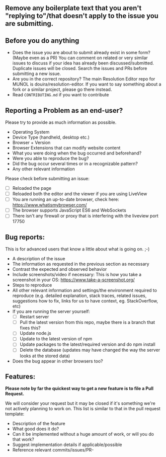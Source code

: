 ## Remove any boilerplate text that you aren't "replying to"/that doesn't apply to the issue you are submitting.

## Before you do anything
- Does the issue you are about to submit already exist in some form? (Maybe even as a PR) You can comment on related or very similar issues to discuss if your idea has already been discussed/submitted. Duplicate issues will be closed. Search the issues and PRs before submitting a new issue.
- Are you in the correct repository? The main Resolution Editor repo for MUNOL is douira/resolution-editor. If you want to say something about a fork or a similar project, please go there instead.
- Read `CONTRIBUTING.md` if you want to contribute

## Reporting a Problem as an end-user?

Please try to provide as much information as possible.
- Operating System
- Device Type (handheld, desktop etc.)
- Browser + Version
- Browser Extensions that can modify website content
- What you were doing when the bug occurred and beforehand?
- Were you able to reproduce the bug?
- Did the bug occur several times or in a recognizable pattern?
- Any other relevant information

Please check before submitting an issue:
- [ ] Reloaded the page
- [ ] Reloaded both the editor and the viewer if you are using LiveView
- [ ] You are running an up-to-date browser, check here: https://www.whatismybrowser.com/
- [ ] The browser supports JavaScript ES6 and WebSockets
- [ ] There isn't any firewall or proxy that is interfering with the liveview port 17750

## Bug reports:
This is for advanced users that know a little about what is going on. ;-)
- A description of the issue
- The information as requested in the previous section as necessary
- Contrast the expected and observed behavior
- Include screenshots/video if necessary: This is how you take a screenshot in your OS: https://www.take-a-screenshot.org/
- Steps to reproduce
- All other relevant information and settings/the environment required to reproduce (e.g. detailed explanation, stack traces, related issues, suggestions how to fix, links for us to have context, eg. StackOverflow, etc)
- If you are running the server yourself:
  - [ ] Restart server
  - [ ] Pull the latest version from this repo, maybe there is a branch that fixes this?
  - [ ] Update node.js
  - [ ] Update to the latest version of npm
  - [ ] Update packages to the latest/required version and do npm install
  - [ ] Delete the database (updates may have changed the way the server looks at the stored data)
- Does the bug appear in other browsers too?
  
## Features:

**Please note by far the quickest way to get a new feature is to file a Pull Request.**

We will consider your request but it may be closed if it's something we're not actively planning to work on.
This list is similar to that in the pull request template:

- Description of the feature
- What good does it do?
- Can it be implemented without a huge amount of work, or will you do that work?
- Suggest implementation details if applicable/possible
- Reference relevant commits/issues/PR-
